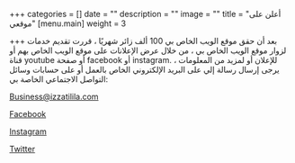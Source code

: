 +++
categories = []
date = ""
description = ""
image = ""
title = "أعلن على موقعي"
[menu.main]
weight = 3

+++
بعد أن حقق موقع الويب الخاص بي 100 ألف زائر شهريًا ، قررت تقديم خدمات لزوار موقع الويب الخاص بي ، من خلال عرض الإعلانات على موقع الويب الخاص بهم أو قناة youtube أو صفحة facebook أو instagram. للإعلان أو لمزيد من المعلومات ، يرجى إرسال رسالة إلي على البريد الإلكتروني الخاص بالعمل أو على حسابات وسائل التواصل الاجتماعي الخاصة بي:

Business@izzatilila.com

[Facebook](https://www.facebook.com/izzatilila "Facebook")

[Instagram ](https://instagram.com/izzatilila "Instagram")

[Twitter](https://twitter.com/izzatilila "Twitter")